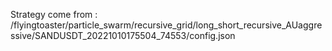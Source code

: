 Strategy come from : /flyingtoaster/particle_swarm/recursive_grid/long_short_recursive_AUaggressive/SANDUSDT_20221010175504_74553/config.json